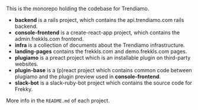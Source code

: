 This is the monorepo holding the codebase for Trendiamo.

- **backend** is a rails project, which contains the api.trendiamo.com rails backend.
- **console-frontend** is a create-react-app project, which contains the admin.frekkls.com frontend.
- **infra** is a collection of documents about the Trendiamo infrastructure.
- **landing-pages** contains the frekkls.com and demo.frekkls.com pages.
- **plugiamo** is a preact project which is an installable plugin on third-party websites.
- **plugin-base** is a (p)react project which contains common code between plugiamo and the plugin preview used in **console-frontend**.
- **slack-bot** is a slack-ruby-bot project which contains the source code for Frekky.

More info in the `README.md` of each project.
